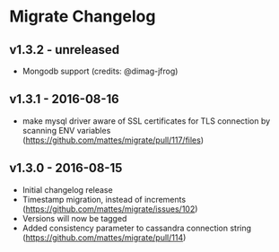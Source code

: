 # Migrate Changelog

## v1.3.2 - unreleased

* Mongodb support (credits: @dimag-jfrog)

## v1.3.1 - 2016-08-16

* make mysql driver aware of SSL certificates for TLS connection by scanning ENV variables (https://github.com/mattes/migrate/pull/117/files)

## v1.3.0 - 2016-08-15

* Initial changelog release
* Timestamp migration, instead of increments (https://github.com/mattes/migrate/issues/102)
* Versions will now be tagged
* Added consistency parameter to cassandra connection string (https://github.com/mattes/migrate/pull/114)

